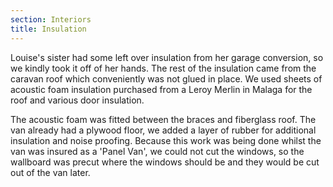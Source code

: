 ```yaml
---
section: Interiors
title: Insulation
---
```


Louise's sister had some left over insulation from her garage conversion, so we kindly took it off of her hands. The rest of the insulation came from the caravan roof which conveniently was not glued in place. We used sheets of acoustic foam insulation purchased from a Leroy Merlin in Malaga for the roof and various door insulation.

The acoustic foam was fitted between the braces and fiberglass roof. The van already had a plywood floor, we added a layer of rubber for additional insulation and noise proofing. Because this work was being done whilst the van was insured as a 'Panel Van', we could not cut the windows, so the wallboard was precut where the windows should be and they would be cut out of the van later. 

<div class="flickrslideshow" data-ids="[473690338,473691160,473691850,473694588,473695298,473700296,473700922,2322475434,869509992]">
</div>